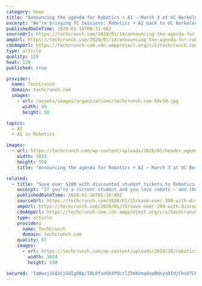 ```yaml
---
category: news
title: "Announcing the agenda for Robotics + AI — March 3 at UC Berkeley"
excerpt: "We’re bringing TC Sessions: Robotics + AI back to UC Berkeley on March 3, and we’re excited to announce our jam ... Student tickets are just $50 and can be purchased here. Got a startup? Book a startup exhibitor package today and demo your company in front of 1,000+ attendees. Each table comes with four attendee tickets, so you can divide ..."
publishedDateTime: 2020-01-16T00:31:00Z
sourceUrl: https://techcrunch.com/2020/01/14/announcing-the-agenda-for-robotics-ai-march-3-at-ucberkeley/
ampUrl: https://techcrunch.com/2020/01/14/announcing-the-agenda-for-robotics-ai-march-3-at-ucberkeley/amp/
cdnAmpUrl: https://techcrunch-com.cdn.ampproject.org/c/s/techcrunch.com/2020/01/14/announcing-the-agenda-for-robotics-ai-march-3-at-ucberkeley/amp/
type: article
quality: 119
heat: 129
published: true

provider:
  name: TechCrunch
  domain: techcrunch.com
  images:
    - url: /assets/images/organizations/techcrunch.com-50x50.jpg
      width: 50
      height: 50

topics:
  - AI
  - AI in Robotics

images:
  - url: https://techcrunch.com/wp-content/uploads/2020/01/header_agenda.png?w=1024
    width: 1024
    height: 558
    title: "Announcing the agenda for Robotics + AI — March 3 at UC Berkeley"

related:
  - title: "Save over $200 with discounted student tickets to Robotics + AI 2020"
    excerpt: "If you’re a current student and you love robots — and the AI that drives them — you do not want to miss out on TC Sessions: Robotics + AI 2020. Our day-long deep dive into these two life-altering technologies takes place on March 3 at UC Berkeley and features the best and brightest minds, makers and influencers. We’ve set aside a ..."
    publishedDateTime: 2020-01-16T01:16:00Z
    sourceUrl: https://techcrunch.com/2020/01/15/save-over-200-with-discounted-student-tickets-to-robotics-ai-2020/
    ampUrl: https://techcrunch.com/2020/01/15/save-over-200-with-discounted-student-tickets-to-robotics-ai-2020/amp/
    cdnAmpUrl: https://techcrunch-com.cdn.ampproject.org/c/s/techcrunch.com/2020/01/15/save-over-200-with-discounted-student-tickets-to-robotics-ai-2020/amp/
    type: article
    provider:
      name: TechCrunch
      domain: techcrunch.com
    quality: 87
    images:
      - url: https://techcrunch.com/wp-content/uploads/2019/10/robotics_2020_wordpress_header_2000x1090.png?w=1024
        width: 1024
        height: 558

secured: "IqWwxj1kQ1CjGdIg0Bp/18L0faeSbXPOLtlZ5mbVmq4opBWxya0IdjChoO7C8xZY6m3jASZe4DoRUA/++IzUvQP9YLJJ5p6cGhfTSdECqFNMDx+12f/ncuU6n5/CAZrq6kTrB7USIETD18N4XAuKxgO4TUZKmhVp/clf2n/bpRFhFppevIxUkyPhjBgmScvuPVhNUELMCNvgO97VEKTT9sSnCU6cxVvz0+YX/AVZ1Nz+AoJG7WwQXdrnurdBoA+W7CNS6aJ+fY+8/WVXW3d6l0Bb4qll+tgpdfWls8GxbTC/cociAfhfsQpAbEfL9ReCzl9Pt7LH3NQg3VJI2Pj2OC7LQIM37bkF99WYhs6KvGqJCD9fJSjQRM3+cU5QsFpzSvzeu+pKWvZe3ugJ5Al7ysQzBVs6f5RqBFc885V8J00lC9uCeU0aCWXD/aQttP4YCaFav10DWLnJPR7BXFV2Fw==;RrovohxE3PDSQN14UD0hIQ=="
---
```


